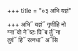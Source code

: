 +++
title = "०३ अभि यज्ञं"

+++
अभि᳓ यज्ञं᳓ गृणीहि नो  
ग्ना᳓वो ने᳓ष्टः पि᳓ब र्तु᳓ना  
तुवं᳓ हि᳓ रत्नधा᳓ अ᳓सि